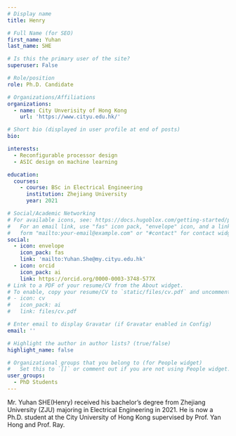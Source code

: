 ```yaml
---
# Display name
title: Henry

# Full Name (for SEO)
first_name: Yuhan
last_name: SHE

# Is this the primary user of the site?
superuser: False

# Role/position
role: Ph.D. Candidate

# Organizations/Affiliations
organizations:
  - name: City Unverisity of Hong Kong
    url: 'https://www.cityu.edu.hk/'

# Short bio (displayed in user profile at end of posts)
bio: 

interests:
  - Reconfigurable processor design
  - ASIC design on machine learning 

education:
  courses:
    - course: BSc in Electrical Engineering
      institution: Zhejiang University
      year: 2021

# Social/Academic Networking
# For available icons, see: https://docs.hugoblox.com/getting-started/page-builder/#icons
#   For an email link, use "fas" icon pack, "envelope" icon, and a link in the
#   form "mailto:your-email@example.com" or "#contact" for contact widget.
social:
  - icon: envelope
    icon_pack: fas
    link: 'mailto:Yuhan.She@my.cityu.edu.hk'
  - icon: orcid
    icon_pack: ai
    link: https://orcid.org/0000-0003-3748-577X
# Link to a PDF of your resume/CV from the About widget.
# To enable, copy your resume/CV to `static/files/cv.pdf` and uncomment the lines below.
# - icon: cv
#   icon_pack: ai
#   link: files/cv.pdf

# Enter email to display Gravatar (if Gravatar enabled in Config)
email: ''

# Highlight the author in author lists? (true/false)
highlight_name: false

# Organizational groups that you belong to (for People widget)
#   Set this to `[]` or comment out if you are not using People widget.
user_groups:
  - PhD Students
---
```


Mr. Yuhan SHE(Henry) received his bachelor’s degree from Zhejiang University (ZJU) majoring in Electrical Engineering in 2021. He is now a Ph.D. student at the City University of Hong Kong supervised by Prof. Yan Hong and Prof. Ray.
